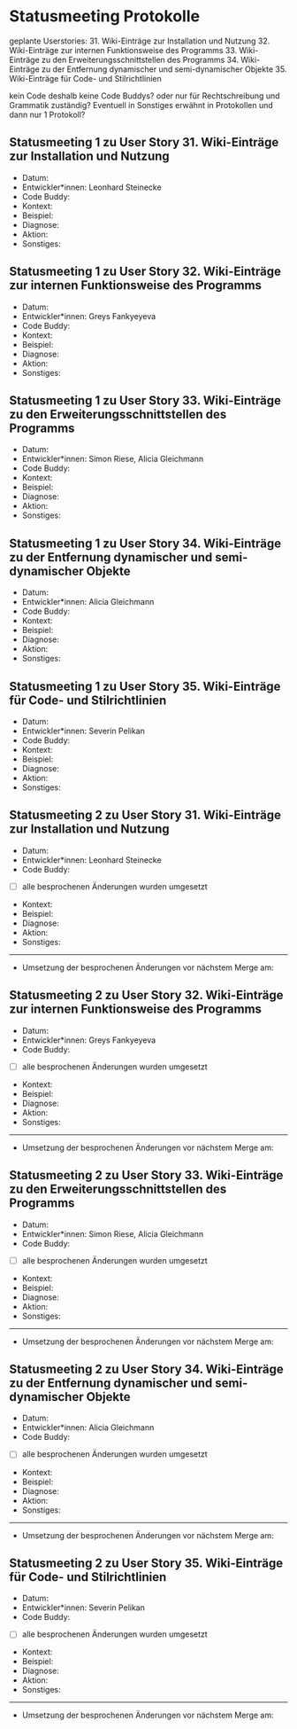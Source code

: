 # Statusmeeting Protokolle

geplante Userstories:
31. Wiki-Einträge zur Installation und Nutzung
32. Wiki-Einträge zur internen Funktionsweise des Programms
33. Wiki-Einträge zu den Erweiterungsschnittstellen des Programms
34. Wiki-Einträge zu der Entfernung dynamischer und semi-dynamischer Objekte
35. Wiki-Einträge für Code- und Stilrichtlinien

kein Code deshalb keine Code Buddys?
oder nur für Rechtschreibung und Grammatik zuständig? Eventuell in Sonstiges erwähnt in Protokollen und dann nur 1 Protokoll?

## Statusmeeting 1 zu User Story 31. Wiki-Einträge zur Installation und Nutzung 
- Datum:
- Entwickler\*innen: Leonhard Steinecke
- Code Buddy:
- Kontext:
- Beispiel:
- Diagnose:
- Aktion:
- Sonstiges:

## Statusmeeting 1 zu User Story 32. Wiki-Einträge zur internen Funktionsweise des Programms
- Datum:
- Entwickler\*innen: Greys Fankyeyeva
- Code Buddy:
- Kontext:
- Beispiel:
- Diagnose:
- Aktion:
- Sonstiges:

## Statusmeeting 1 zu User Story 33. Wiki-Einträge zu den Erweiterungsschnittstellen des Programms
- Datum:
- Entwickler\*innen: Simon Riese, Alicia Gleichmann
- Code Buddy:
- Kontext:
- Beispiel:
- Diagnose:
- Aktion:
- Sonstiges:

## Statusmeeting 1 zu User Story 34. Wiki-Einträge zu der Entfernung dynamischer und semi-dynamischer Objekte
- Datum:
- Entwickler\*innen: Alicia Gleichmann
- Code Buddy:
- Kontext:
- Beispiel:
- Diagnose:
- Aktion:
- Sonstiges:

## Statusmeeting 1 zu User Story 35. Wiki-Einträge für Code- und Stilrichtlinien
- Datum:
- Entwickler\*innen: Severin Pelikan
- Code Buddy:
- Kontext:
- Beispiel:
- Diagnose:
- Aktion:
- Sonstiges:

## Statusmeeting 2 zu User Story 31. Wiki-Einträge zur Installation und Nutzung 
- Datum:
- Entwickler\*innen: Leonhard Steinecke
- Code Buddy:
- [ ] alle besprochenen Änderungen wurden umgesetzt 
- Kontext:
- Beispiel:
- Diagnose:
- Aktion:
- Sonstiges:
---
- Umsetzung der besprochenen Änderungen vor nächstem Merge am: 

## Statusmeeting 2 zu User Story 32. Wiki-Einträge zur internen Funktionsweise des Programms
- Datum:
- Entwickler\*innen: Greys Fankyeyeva
- Code Buddy:
- [ ] alle besprochenen Änderungen wurden umgesetzt 
- Kontext:
- Beispiel:
- Diagnose:
- Aktion:
- Sonstiges:
---
- Umsetzung der besprochenen Änderungen vor nächstem Merge am: 

## Statusmeeting 2 zu User Story 33. Wiki-Einträge zu den Erweiterungsschnittstellen des Programms
- Datum:
- Entwickler\*innen: Simon Riese, Alicia Gleichmann
- Code Buddy:
- [ ] alle besprochenen Änderungen wurden umgesetzt 
- Kontext:
- Beispiel:
- Diagnose:
- Aktion:
- Sonstiges:
---
- Umsetzung der besprochenen Änderungen vor nächstem Merge am: 

## Statusmeeting 2 zu User Story 34. Wiki-Einträge zu der Entfernung dynamischer und semi-dynamischer Objekte
- Datum:
- Entwickler\*innen: Alicia Gleichmann
- Code Buddy:
- [ ] alle besprochenen Änderungen wurden umgesetzt 
- Kontext:
- Beispiel:
- Diagnose:
- Aktion:
- Sonstiges:
---
- Umsetzung der besprochenen Änderungen vor nächstem Merge am: 

## Statusmeeting 2 zu User Story 35. Wiki-Einträge für Code- und Stilrichtlinien
- Datum:
- Entwickler\*innen: Severin Pelikan
- Code Buddy:
- [ ] alle besprochenen Änderungen wurden umgesetzt 
- Kontext:
- Beispiel:
- Diagnose:
- Aktion:
- Sonstiges:
---
- Umsetzung der besprochenen Änderungen vor nächstem Merge am: 